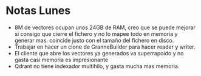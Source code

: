 # Notas Lunes
- 8M de vectores ocupan unos 24GB de RAM, creo que se puede mejorar si consigo que cierre el fichero y no lo mapee todo en memoria y generar mas.
  coincide justo con el tamaño del fichero en disco.
- Trabajar en hacer un clone de GranneBuilder para hacer reader y writer.
- El cliente que abre los vectores ya generados va superrapoido y no gasta casi memoria es impresionante
- Qdrant no tiene indexador multihilo, y gasta mucha mas memoria.